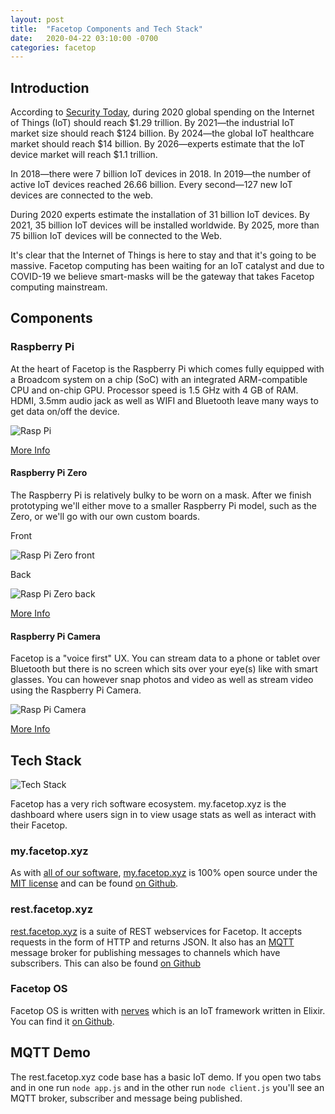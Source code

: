 ```yaml
---
layout: post
title:  "Facetop Components and Tech Stack"
date:   2020-04-22 03:10:00 -0700
categories: facetop
---
```


## Introduction

According to [Security Today](https://securitytoday.com/articles/2020/01/13/the-iot-rundown-for-2020.aspx), during 2020 global spending on the Internet of Things (IoT) should reach $1.29 trillion. By 2021&mdash;the industrial IoT market size should reach $124 billion. By 2024&mdash;the global IoT healthcare market should reach $14 billion. By 2026&mdash;experts estimate that the IoT device market will reach $1.1 trillion.

In 2018—there were 7 billion IoT devices in 2018. In 2019—the number of active IoT devices reached 26.66 billion. Every second—127 new IoT devices are connected to the web.

During 2020 experts estimate the installation of 31 billion IoT devices. By 2021, 35 billion IoT devices will be installed worldwide. By 2025, more than 75 billion IoT devices will be connected to the Web.

It's clear that the Internet of Things is here to stay and that it's going to be massive. Facetop computing has been waiting for an IoT catalyst and due to COVID-19 we believe smart-masks will be the gateway that takes Facetop computing mainstream.

## Components

### Raspberry Pi

At the heart of Facetop is the Raspberry Pi which comes fully equipped with a Broadcom system on a chip (SoC) with an integrated ARM-compatible CPU and on-chip GPU. Processor speed is 1.5 GHz with 4 GB of RAM. HDMI, 3.5mm audio jack as well as WIFI and Bluetooth leave many ways to get data on/off the device.

![Rasp Pi](/assets/rasp-pi.jpg)

[More Info](https://en.wikipedia.org/wiki/Raspberry_Pi)

#### Raspberry Pi Zero

The Raspberry Pi is relatively bulky to be worn on a mask. After we finish prototyping we'll either move to a smaller Raspberry Pi model, such as the Zero, or we'll go with our own custom boards.

Front

![Rasp Pi Zero front](/assets/rasp-pi-zero-front.jpg)

Back

![Rasp Pi Zero back](/assets/rasp-pi-zero-back.jpg)

[More Info](https://www.raspberrypi.org/blog/raspberry-pi-zero-w-joins-family/)

#### Raspberry Pi Camera

Facetop is a "voice first" UX. You can stream data to a phone or tablet over Bluetooth but there is no screen which sits over your eye(s) like with smart glasses. You can however snap photos and video as well as stream video using the Raspberry Pi Camera.

![Rasp Pi Camera](/assets/rasp-pi-camera.jpg)

[More Info](https://www.raspberrypi.org/products/camera-module-v2/)

## Tech Stack

![Tech Stack](/assets/facetop-tech-stack.jpg)

Facetop has a very rich software ecosystem. my.facetop.xyz is the dashboard where users sign in to view usage stats as well as interact with their Facetop. 

### my.facetop.xyz

As with [all of our software](https://github.com/EarthEngineering), [my.facetop.xyz](http://my.facetop.xyz) is 100% open source under the [MIT license](https://opensource.org/licenses/MIT) and can be found [on Github](https://github.com/EarthEngineering/my.facetop.xyz).

### rest.facetop.xyz

[rest.facetop.xyz](http://rest.facetop.xyz) is a suite of REST webservices for Facetop. It accepts requests in the form of HTTP and returns JSON. It also has an [MQTT](https://www.npmjs.com/package/mqtt) message broker for publishing messages to channels which have subscribers. This can also be found [on Github](https://github.com/EarthEngineering/rest.facetop.xyz)

### Facetop OS

Facetop OS is written with [nerves](https://www.nerves-project.org) which is an IoT framework written in Elixir. You can find it [on Github](https://github.com/EarthEngineering/facetop-os).

## MQTT Demo

The rest.facetop.xyz code base has a basic IoT demo. If you open two tabs and in one run `node app.js` and in the other run `node client.js` you'll see an MQTT broker, subscriber and message being published.
